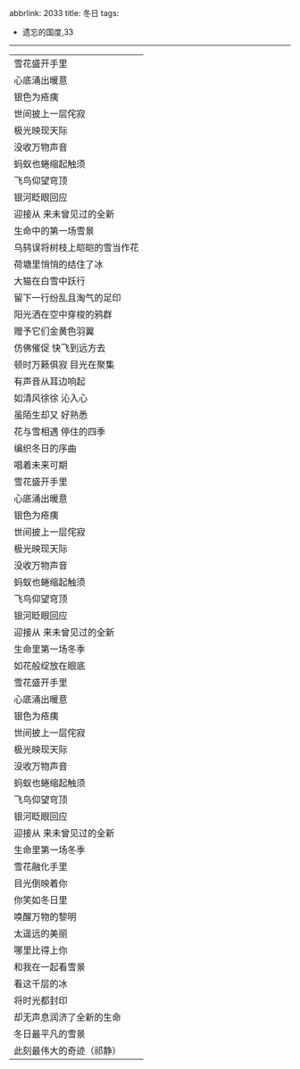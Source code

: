 abbrlink: 2033
title: 冬日
tags:
  - 遗忘的国度,33
---
|      |
|--|
|雪花盛开手里|
|心底涌出暖意|
|银色为疮痍|
|世间披上一层侘寂|
|极光映现天际|
|没收万物声音|
|蚂蚁也蜷缩起触须|
|飞鸟仰望穹顶|
|银河眨眼回应|
|迎接从 来未曾见过的全新|
|生命中的第一场雪景|
|乌鸫误将树枝上皑皑的雪当作花|
|荷塘里悄悄的结住了冰|
|大猫在白雪中跃行|
|留下一行纷乱且淘气的足印|
|阳光洒在空中穿梭的鸦群|
|赠予它们金黄色羽翼|
|仿佛催促 快飞到远方去|
|顿时万籁俱寂 目光在聚集|
|有声音从耳边响起|
|如清风徐徐 沁入心|
|虽陌生却又 好熟悉|
|花与雪相遇 停住的四季|
|编织冬日的序曲|
|唱着未来可期|
|雪花盛开手里|
|心底涌出暖意|
|银色为疮痍|
|世间披上一层侘寂|
|极光映现天际|
|没收万物声音|
|蚂蚁也蜷缩起触须|
|飞鸟仰望穹顶|
|银河眨眼回应|
|迎接从 来未曾见过的全新|
|生命里第一场冬季|
|如花般绽放在眼底|
|雪花盛开手里|
|心底涌出暖意|
|银色为疮痍|
|世间披上一层侘寂|
|极光映现天际|
|没收万物声音|
|蚂蚁也蜷缩起触须|
|飞鸟仰望穹顶|
|银河眨眼回应|
|迎接从 来未曾见过的全新|
|生命里第一场冬季|
|雪花融化手里|
|目光倒映着你|
|你笑如冬日里|
|唤醒万物的黎明|
|太遥远的美丽|
|哪里比得上你|
|和我在一起看雪景|
|看这千层的冰|
|将时光都封印|
|却无声息润济了全新的生命|
|冬日最平凡的雪景|
|此刻最伟大的奇迹（祁静）|